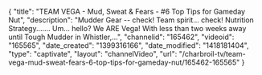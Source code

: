 {
    "title": "TEAM VEGA - Mud, Sweat & Fears - #6 Top Tips for Gameday Nut",
    "description": "Mudder Gear -- check! Team spirit... check! Nutrition Strategy....... Um... hello? We ARE Vega! With less than two weeks away until Tough Mudder in Whistler,...",
    "channelid": "165462",
    "videoid": "165565",
    "date_created": "1399316166",
    "date_modified": "1418181404",
    "type": "captivate",
    "layout": "channelVideo",
    "url": "\/charbroil-tv\/team-vega-mud-sweat-fears-6-top-tips-for-gameday-nut\/165462-165565"
}